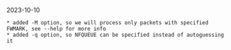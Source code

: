 
2023-10-10

    * added -M option, so we will process only packets with specified FWMARK, see --help for more info
    * added -q option, so NFQUEUE can be specified instead of autoguessing it

